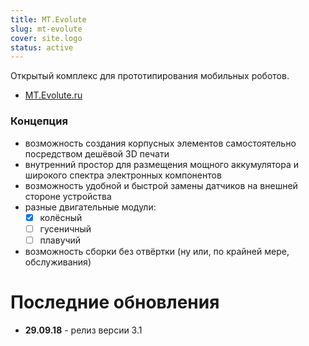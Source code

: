 ```yaml
---
title: MT.Evolute
slug: mt-evolute
cover: site.logo
status: active
---
```

Открытый комплекс для прототипирования мобильных роботов.
- [MT.Evolute.ru](https://mtevolute.ru)

### Концепция
- возможность создания корпусных элементов самостоятельно посредством дешёвой 3D печати
- внутренний простор для размещения мощного аккумулятора и широкого спектра электронных компонентов
- возможность удобной и быстрой замены датчиков на внешней стороне устройства
- разные двигательные модули:
    - [x] колёсный
    - [ ] гусеничный
    - [ ] плавучий
- возможность сборки без отвёртки (ну или, по крайней мере, обслуживания)


# Последние обновления
- **29.09.18** - релиз версии 3.1
